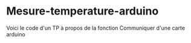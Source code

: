 # Mesure-temperature-arduino
Voici le code d'un TP à propos de la fonction Communiquer d'une carte arduino
